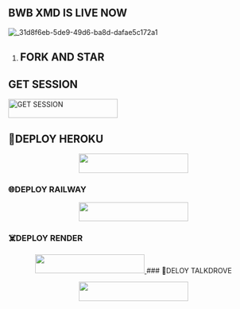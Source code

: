 ## BWB XMD IS LIVE NOW
![_31d8f6eb-5de9-49d6-ba8d-dafae5c172a1](https://github.com/user-attachments/assets/41cdba80-10c4-434d-a4c6-b86ae0f92982)

1. ## FORK AND STAR




## GET SESSION

<p align="left">
  <a href="https://b-w-b-session-id.onrender.com">
    <img title="GET SESSION" src="https://img.shields.io/badge/GET SESSION-neonred?style=for-the-badge&logo=bwb" width="220" height="38.45"/>
  </a>
</p>

## 🔋DEPLOY HEROKU
<p align="center">
  <a href="https://github.com/PRINCETECH19/BWB-XMD_">
    <img src="https://img.shields.io/badge/DEPLOY NOW-blue?style=for-the-badge&logo=heroku&logoColor=red" width="220" height="38.45" />
  </a> 

  ### 🌐DEPLOY RAILWAY
  <p align="center">
  <a href="https://railway.com?referralCode=usJR_h">
    <img src="https://img.shields.io/badge/DEPLOY NOW-railway?style=for-the-badge&logo=railway&logoColor=blue" width="220" height="38.45" />
  </a>

  ### ☠️DEPLOY RENDER
  <p align="center">
  <a href="https://render.com?referralCode=usJR_h">
    <img src="https://img.shields.io/badge/DEPLOY NOW-render?style=for-the-badge&logo=render&logoColor=dark" width="220" height="38.45" />
  </a>
  ### 🔺DELOY TALKDROVE

  <p align="center">
  <a href="https://host.talkdrove.com/auth/signup?ref=7D90F312)">
    <img src="https://img.shields.io/badge/DEPLOY TALK DROVE-talkdrove?style=for-the-badge&logo=talkdrove&logoColor=white" width="220" height="38.45" />
  </a>
